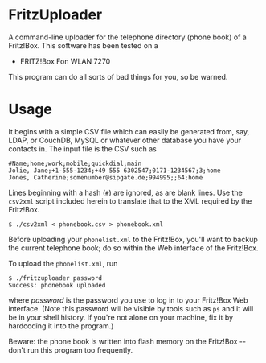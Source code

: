 # FritzUploader

A command-line uploader for the telephone directory (phone book) of a Fritz!Box. This software has been tested on a

* FRITZ!Box Fon WLAN 7270

This program can do all sorts of bad things for you, so be warned.

# Usage

It begins with a simple CSV file which can easily be generated from, say, LDAP, or CouchDB, MySQL or whatever other database you have your contacts in. The input file is the CSV such as


	#Name;home;work;mobile;quickdial;main
	Jolie, Jane;+1-555-1234;+49 555 6302547;0171-1234567;3;home
	Jones, Catherine;somenumber@sipgate.de;994995;;64;home

Lines beginning with a hash (`#`) are ignored, as are blank lines. Use the `csv2xml` script included herein to translate that to the XML required by the Fritz!Box.

	$ ./csv2xml < phonebook.csv > phonebook.xml

Before uploading your `phonelist.xml` to the Fritz!Box, you'll want to backup the current telephone book; do so within the Web interface of the Fritz!Box.

To upload the `phonelist.xml`, run

	$ ./fritzuploader password
	Success: phonebook uploaded

where _password_ is the password you use to log in to your Fritz!Box Web interface. (Note this password will be visible by tools such as `ps` and it will be in your shell history. If you're not alone on your machine, fix it by hardcoding it into the program.)

Beware: the phone book is written into flash memory on the Fritz!Box -- don't run this program too frequently.

